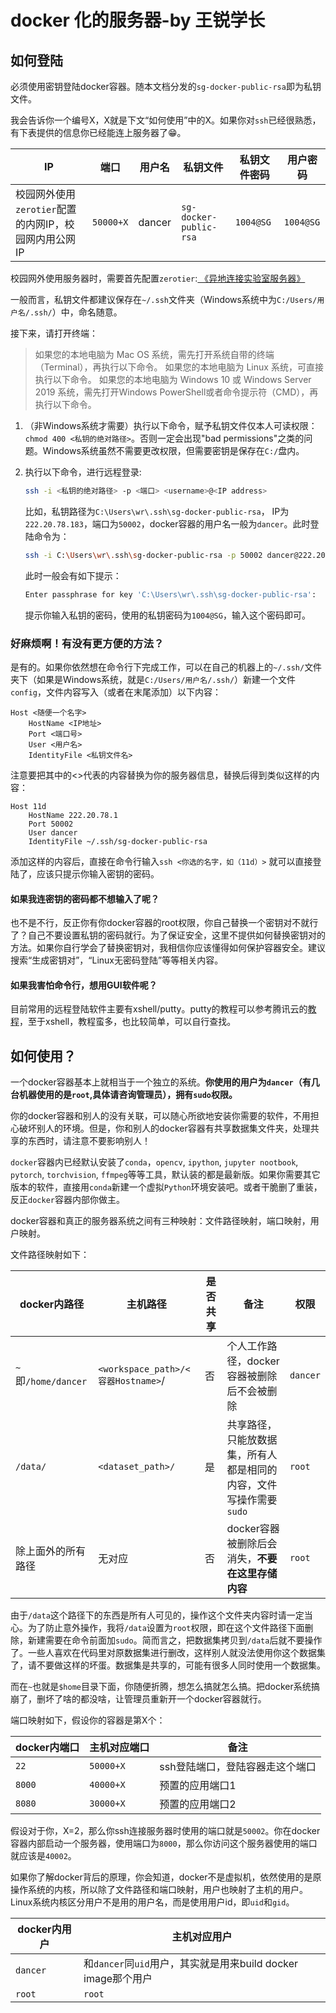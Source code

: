 # docker 化的服务器-by 王锐学长

## 如何登陆

必须使用密钥登陆docker容器。随本文档分发的`sg-docker-public-rsa`即为私钥文件。

我会告诉你一个编号X，X就是下文“如何使用”中的X。如果你对`ssh`已经很熟悉，有下表提供的信息你已经能连上服务器了😁。

| IP | 端口 | 用户名                            |私钥文件 |私钥文件密码| 用户密码 |
| ------------ | ------------ | ------------------------------- | ---|--| --|
| 校园网外使用`zerotier`配置的内网IP，校园网内用公网IP | `50000+X`    | dancer |`sg-docker-public-rsa`|`1004@SG`| `1004@SG` |

校园网外使用服务器时，需要首先配置`zerotier`:[ 《异地连接实验室服务器》](https://shimo.im/docs/8krPP3jPPhtDcWTX/)

一般而言，私钥文件都建议保存在`~/.ssh`文件夹（Windows系统中为`C:/Users/用户名/.ssh/`）中，命名随意。

接下来，请打开终端：

> 如果您的本地电脑为 Mac OS 系统，需先打开系统自带的终端（Terminal），再执行以下命令。
> 如果您的本地电脑为 Linux 系统，可直接执行以下命令。
> 如果您的本地电脑为 Windows 10 或 Windows Server 2019 系统，需先打开Windows PowerShell或者命令提示符（CMD），再执行以下命令。

1. （非Windows系统才需要）执行以下命令，赋予私钥文件仅本人可读权限：`chmod 400 <私钥的绝对路径>`。否则一定会出现"bad permissions"之类的问题。Windows系统虽然不需要更改权限，但需要密钥是保存在`C:/`盘内。

2. 执行以下命令，进行远程登录: 

   ```bash
   ssh -i <私钥的绝对路径> -p <端口> <username>@<IP address>
   ```

    比如，私钥路径为`C:\Users\wr\.ssh\sg-docker-public-rsa`， IP为`222.20.78.183`，端口为`50002`，docker容器的用户名一般为`dancer`。此时登陆命令为：

   ```bash
   ssh -i C:\Users\wr\.ssh\sg-docker-public-rsa -p 50002 dancer@222.20.78.183
   ```

   此时一般会有如下提示：

   ```bash
   Enter passphrase for key 'C:\Users\wr\.ssh\sg-docker-public-rsa':
   ```

   提示你输入私钥的密码，使用的私钥密码为`1004@SG`，输入这个密码即可。

### 好麻烦啊！有没有更方便的方法？

是有的。如果你依然想在命令行下完成工作，可以在自己的机器上的`~/.ssh/`文件夹下（如果是Windows系统，就是`C:/Users/用户名/.ssh/`）新建一个文件`config`，文件内容写入（或者在末尾添加）以下内容：

```
Host <随便一个名字>
    HostName <IP地址>
    Port <端口号>
    User <用户名>
    IdentityFile <私钥文件名>
```

注意要把其中的<>代表的内容替换为你的服务器信息，替换后得到类似这样的内容：

```
Host 11d
    HostName 222.20.78.1
    Port 50002
    User dancer
    IdentityFile ~/.ssh/sg-docker-public-rsa
```

添加这样的内容后，直接在命令行输入`ssh <你选的名字，如（11d）>` 就可以直接登陆了，应该只提示你输入密钥的密码。

#### 如果我连密钥的密码都不想输入了呢？

也不是不行，反正你有你docker容器的root权限，你自己替换一个密钥对不就行了？自己不要设置私钥的密码就行。为了保证安全，这里不提供如何替换密钥对的方法。如果你自行学会了替换密钥对，我相信你应该懂得如何保护容器安全。建议搜索“生成密钥对”，“Linux无密码登陆”等等相关内容。

#### 如果我害怕命令行，想用GUI软件呢？

目前常用的远程登陆软件主要有xshell/putty。putty的教程可以参考腾讯云的[教程](https://cloud.tencent.com/document/product/213/35699#.E4.BD.BF.E7.94.A8.E5.AF.86.E9.92.A5.E7.99.BB.E5.BD.95)，至于xshell，教程蛮多，也比较简单，可以自行查找。

## 如何使用？

一个docker容器基本上就相当于一个独立的系统。**你使用的用户为`dancer`（有几台机器使用的是`root`,具体请咨询管理员），拥有`sudo`权限。**

你的docker容器和别人的没有关联，可以随心所欲地安装你需要的软件，不用担心破坏别人的环境。但是，你和别人的docker容器有共享数据集文件夹，处理共享的东西时，请注意不要影响别人！

`docker`容器内已经默认安装了`conda`，`opencv`, `ipython`, `jupyter nootbook`, `pytorch`, `torchvision`, `ffmpeg`等等工具，默认装的都是最新版。如果你需要其它版本的软件，直接用`conda`新建一个虚拟`Python`环境安装吧。或者干脆删了重装，反正`docker`容器内部你做主。

docker容器和真正的服务器系统之间有三种映射：文件路径映射，端口映射，用户映射。

文件路径映射如下：

| docker内路径        | 主机路径                           | 是否共享 | 备注 | 权限|
| ------------------- | ---------------------------------- | -------- | -------------------------------------------- | --- |
| `~`即`/home/dancer` | `<workspace_path>/<容器Hostname>`/ | 否       | 个人工作路径，docker容器被删除后不会被删除   | `dancer` |
| `/data/`            | `<dataset_path>/`                  | 是       | 共享路径，只能放数据集，所有人都是相同的内容，文件写操作需要`sudo` |`root`|
| 除上面外的所有路径  | 无对应                             | 否       | docker容器被删除后会消失，**不要在这里存储内容** |`root`|

由于`/data`这个路径下的东西是所有人可见的，操作这个文件夹内容时请一定当心。为了防止意外操作，我将`/data`设置为`root`权限，即在这个文件路径下面删除，新建需要在命令前面加`sudo`。简而言之，把数据集拷贝到`/data`后就不要操作了。一些人喜欢在代码里对原数据集进行删改，这样别人就没法使用你这个数据集了，请不要做这样的坏蛋。数据集是共享的，可能有很多人同时使用一个数据集。

而在`~`也就是`$home`目录下面，你随便折腾，想怎么搞就怎么搞。把docker系统搞崩了，删坏了啥的都没啥，让管理员重新开一个docker容器就行。

端口映射如下，假设你的容器是第X个：

| docker内端口 | 主机对应端口 | 备注                            |
| ------------ | ------------ | ------------------------------- |
| `22`         | `50000+X`    | ssh登陆端口，登陆容器走这个端口 |
| `8000`       | `40000+X`    | 预置的应用端口1                 |
| `8080`       | `30000+X`    | 预置的应用端口2                 |

假设对于你，X=2，那么你ssh连接服务器时使用的端口就是`50002`。你在docker容器内部启动一个服务器，使用端口为`8000`，那么你访问这个服务器使用的端口就应该是`40002`。

如果你了解docker背后的原理，你会知道，docker不是虚拟机，依然使用的是原操作系统的内核，所以除了文件路径和端口映射，用户也映射了主机的用户。Linux系统内核区分用户不是用的用户名，而是使用用户id，即`uid`和`gid`。

| docker内用户 | 主机对应用户                                                 |
| ------------ | ------------------------------------------------------------ |
| `dancer`     | 和`dancer`同`uid`用户，其实就是用来build docker image那个用户 |
| `root`       | `root`                                                       |

